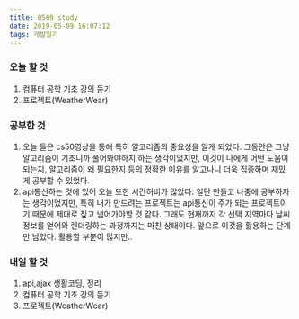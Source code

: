 ```yaml
---
title: 0509 study
date: 2019-05-09 16:07:12
tags: 개발일기
---
```


### 오늘 할 것

1. 컴퓨터 공학 기초 강의 듣기
2. 프로젝트(WeatherWear)

### 공부한 것

1. 오늘 들은 cs50영상을 통해 특히 알고리즘의 중요성을 알게 되었다. 그동안은 그냥 알고리즘이 기초니까 풀어봐야하지 하는 생각이었지만, 이것이 나에게 어떤 도움이 되는지, 알고리즘이 왜 필요한지 등의 정확한 이유를 알고나니 더욱 집중하며 재밌게 공부할 수 있었다.
2. api통신하는 것에 있어 오늘 또한 시간허비가 많았다. 일단 만들고 나중에 공부하자는 생각이었지만, 특히 내가 만드려는 프로젝트는 api통신이 주가 되는 프로젝트이기 때문에 제대로 짚고 넘어가야할 것 같다.
   그래도 현재까지 각 선택 지역마다 날씨 정보를 얻어와 렌더링하는 과정까지는 마친 상태이다. 앞으로 이것을 활용하는 단계만 남았다. 활용할 부분이 많지만..

### 내일 할 것

1. api,ajax 생활코딩, 정리
2. 컴퓨터 공학 기초 강의 듣기
3. 프로젝트(WeatherWear)
